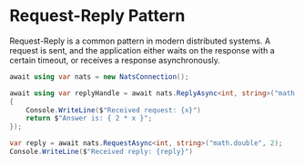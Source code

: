 # Request-Reply Pattern

Request-Reply is a common pattern in modern distributed systems.
A request is sent, and the application either waits on the response with a certain timeout,
or receives a response asynchronously.

```csharp
await using var nats = new NatsConnection();

await using var replyHandle = await nats.ReplyAsync<int, string>("math.double", x =>
{
    Console.WriteLine($"Received request: {x}")
    return $"Answer is: { 2 * x }";
});

var reply = await nats.RequestAsync<int, string>("math.double", 2);
Console.WriteLine($"Received reply: {reply}")
```
